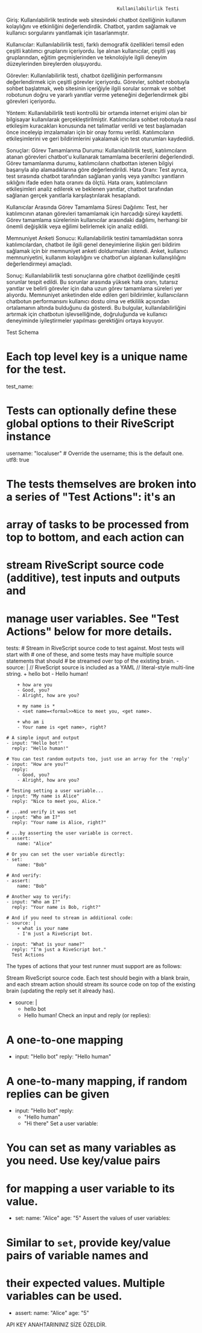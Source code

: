 

                                             Kullanilabilirlik Testi

Giriş: Kullanılabilirlik testinde web sitesindeki chatbot özelliğinin kullanım kolaylığını ve etkinliğini değerlendirdik. Chatbot, yardım sağlamak ve kullanıcı sorgularını yanıtlamak için tasarlanmıştır.

Kullanıcılar: Kullanılabilirlik testi, farklı demografik özellikleri temsil eden çeşitli katılımcı gruplarını içeriyordu. İşe alınan kullanıcılar, çeşitli yaş gruplarından, eğitim geçmişlerinden ve teknolojiyle ilgili deneyim düzeylerinden bireylerden oluşuyordu.

Görevler: Kullanılabilirlik testi, chatbot özelliğinin performansını değerlendirmek için çeşitli görevler içeriyordu. Görevler, sohbet robotuyla sohbet başlatmak, web sitesinin içeriğiyle ilgili sorular sormak ve sohbet robotunun doğru ve yararlı yanıtlar verme yeteneğini değerlendirmek gibi görevleri içeriyordu.

Yöntem: Kullanılabilirlik testi kontrollü bir ortamda internet erişimi olan bir bilgisayar kullanılarak gerçekleştirilmiştir. Katılımcılara sohbet robotuyla nasıl etkileşim kuracakları konusunda net talimatlar verildi ve test başlamadan önce inceleyip imzalamaları için bir onay formu verildi. Katılımcıların etkileşimlerini ve geri bildirimlerini yakalamak için test oturumları kaydedildi.

Sonuçlar:
Görev Tamamlanma Durumu: Kullanılabilirlik testi, katılımcıların atanan görevleri chatbot'u kullanarak tamamlama becerilerini değerlendirdi. Görev tamamlanma durumu, katılımcıların chatbottan istenen bilgiyi başarıyla alıp alamadıklarına göre değerlendirildi.
Hata Oranı: Test ayrıca, test sırasında chatbot tarafından sağlanan yanlış veya yanıltıcı yanıtların sıklığını ifade eden hata oranını da ölçtü. Hata oranı, katılımcıların etkileşimleri analiz edilerek ve beklenen yanıtlar, chatbot tarafından sağlanan gerçek yanıtlarla karşılaştırılarak hesaplandı.

Kullanıcılar Arasında Görev Tamamlama Süresi Dağılımı: Test, her katılımcının atanan görevleri tamamlamak için harcadığı süreyi kaydetti. Görev tamamlama sürelerinin kullanıcılar arasındaki dağılımı, herhangi bir önemli değişiklik veya eğilimi belirlemek için analiz edildi.

Memnuniyet Anketi Sonucu: Kullanılabilirlik testini tamamladıktan sonra katılımcılardan, chatbot ile ilgili genel deneyimlerine ilişkin geri bildirim sağlamak için bir memnuniyet anketi doldurmaları istendi. Anket, kullanıcı memnuniyetini, kullanım kolaylığını ve chatbot'un algılanan kullanışlılığını değerlendirmeyi amaçladı.

Sonuç: Kullanılabilirlik testi sonuçlarına göre chatbot özelliğinde çeşitli sorunlar tespit edildi. Bu sorunlar arasında yüksek hata oranı, tutarsız yanıtlar ve belirli görevler için daha uzun görev tamamlama süreleri yer alıyordu. Memnuniyet anketinden elde edilen geri bildirimler, kullanıcıların chatbotun performansını kullanıcı dostu olma ve etkililik açısından ortalamanın altında bulduğunu da gösterdi. Bu bulgular, kullanılabilirliğini artırmak için chatbotun işlevselliğinde, doğruluğunda ve kullanıcı deneyiminde iyileştirmeler yapılması gerektiğini ortaya koyuyor.

Test Schema 
# Each top level key is a unique name for the test.
test_name:
  # Tests can optionally define these global options to their RiveScript instance
  username: "localuser"  # Override the username; this is the default one.
  utf8: true

  # The tests themselves are broken into a series of "Test Actions": it's an
  # array of tasks to be processed from top to bottom, and each action can
  # stream RiveScript source code (additive), test inputs and outputs and
  # manage user variables. See "Test Actions" below for more details.
  tests:
    # Stream in RiveScript source code to test against. Most tests will start with
    # one of these, and some tests may have multiple source statements that should
    # be streamed over top of the existing brain.
    - source: |
        // RiveScript source is included as a YAML
        // literal-style multi-line string.
        + hello bot
        - Hello human!

        + how are you
        - Good, you?
        - Alright, how are you?

        + my name is *
        - <set name=<formal>>Nice to meet you, <get name>.

        + who am i
        - Your name is <get name>, right?

    # A simple input and output
    - input: "Hello bot!"
      reply: "Hello human!"

    # You can test random outputs too, just use an array for the 'reply'
    - input: "How are you?"
      reply:
        - Good, you?
        - Alright, how are you?

    # Testing setting a user variable...
    - input: "My name is Alice"
      reply: "Nice to meet you, Alice."

    # ...and verify it was set
    - input: "Who am I?"
      reply: "Your name is Alice, right?"

    # ...by asserting the user variable is correct.
    - assert:
        name: "Alice"

    # Or you can set the user variable directly:
    - set:
        name: "Bob"

    # And verify:
    - assert:
        name: "Bob"

    # Another way to verify:
    - input: "Who am I?"
      reply: "Your name is Bob, right?"

    # And if you need to stream in additional code:
    - source: |
        + what is your name
        - I'm just a RiveScript bot.

    - input: "What is your name?"
      reply: "I'm just a RiveScript bot."
      Test Actions
The types of actions that your test runner must support are as follows:

Stream RiveScript source code. Each test should begin with a blank brain, and each stream action should stream its source code on top of the existing brain (updating the reply set it already has).

- source: |
  + hello bot
  - Hello human!
Check an input and reply (or replies):

# A one-to-one mapping
- input: "Hello bot"
  reply: "Hello human"

# A one-to-many mapping, if random replies can be given
- input: "Hello bot"
  reply:
    - "Hello human"
    - "Hi there"
Set a user variable:

# You can set as many variables as you need. Use key/value pairs
# for mapping a user variable to its value.
- set:
    name: "Alice"
    age: "5"
Assert the values of user variables:

# Similar to `set`, provide key/value pairs of variable names and
# their expected values. Multiple variables can be used.
- assert:
    name: "Alice"
    age: "5"


 API KEY ANAHTARININIZ SİZE ÖZELDİR.
 

